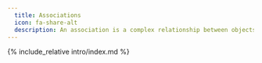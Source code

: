 ```yaml
---
  title: Associations
  icon: fa-share-alt
  description: An association is a complex relationship between objects, with optional additional characteristics.
---
```


{% include_relative intro/index.md %}
